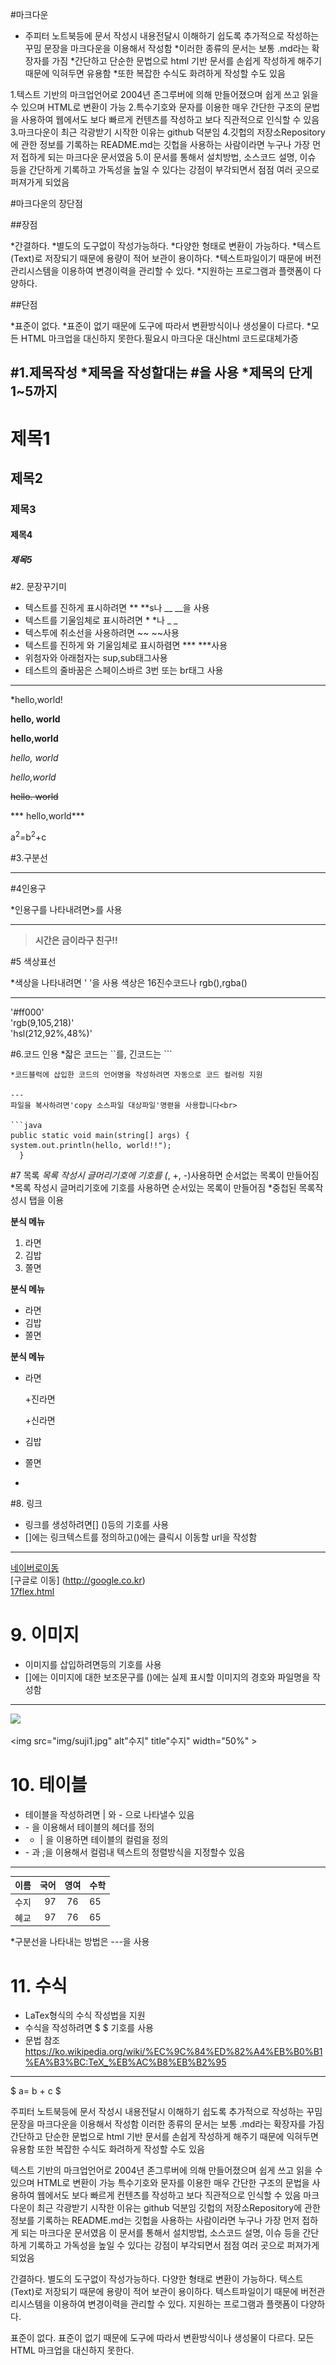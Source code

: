#마크다운

* 주피터 노트북등에 문서 작성시 내용전달시 이해하기 쉽도록 추가적으로 작성하는 꾸밈 문장을 마크다운을 이용해서 작성함
*이러한 종류의 문서는 보통 .md라는 확장자를 가짐
*간단하고 단순한 문법으로 html 기반 문서를 손쉽게 작성하게 해주기 때문에 익혀두면 유용함
*또한 복잡한 수식도 화려하게 작성할 수도 있음

1.텍스트 기반의 마크업언어로 2004년 존그루버에 의해 만들어졌으며 쉽게 쓰고 읽을 수 있으며 HTML로 변환이 가능
2.특수기호와 문자를 이용한 매우 간단한 구조의 문법을 사용하여 웹에서도 보다 빠르게 컨텐츠를 작성하고 보다 직관적으로 인식할 수 있음
3.마크다운이 최근 각광받기 시작한 이유는 github 덕분임
4.깃헙의 저장소Repository에 관한 정보를 기록하는 README.md는 깃헙을 사용하는 사람이라면 누구나 가장 먼저 접하게 되는 마크다운 문서였음
5.이 문서를 통해서 설치방법, 소스코드 설명, 이슈 등을 간단하게 기록하고 가독성을 높일 수 있다는 강점이 부각되면서 점점 여러 곳으로 퍼져가게 되었음

#마크다운의 장단점

##장점

*간결하다.
*별도의 도구없이 작성가능하다.
*다양한 형태로 변환이 가능하다.
*텍스트(Text)로 저장되기 때문에 용량이 적어 보관이 용이하다.
*텍스트파일이기 때문에 버전관리시스템을 이용하여 변경이력을 관리할 수 있다.
*지원하는 프로그램과 플랫폼이 다양하다.

##단점

*표준이 없다.
*표준이 없기 때문에 도구에 따라서 변환방식이나 생성물이 다르다.
*모든 HTML 마크업을 대신하지 못한다.필요시 마크다운 대신html 코드로대체가증

#1.제목작성
*제목을 작성할대는 #을 사용
*제목의 단게1~5까지
---
# 제목1
## 제목2
### 제목3
#### 제목4
##### 제목5

#2. 문장꾸기미
* 텍스트를 진하게 표시하려면 ** **s나 __ __을 사용
* 텍스트를 기울임체로 표시하려면 * *나 _ _
* 텍스투에 취소선을 사용하려면 ~~ ~~사용
* 텍스트를 진하게 와 기울임체로 표시하렴면 *** ***사용
* 위첨자와 아래첨자는 sup,sub태그사용
* 테스트의 줄바꿈은 스페이스바르 3번 또는 br태그 사용
---
*hello,world!<br>


**hello, world**<br>

__hello,world__

*hello, world*<br>

_hello,world_

~~hello. world~~

*** hello,world***

a<sup>2</sup>=b<sup>2</sup>+c


#3.구분선

---

#4인용구

*인용구를 나타내려면>를 사용

---
>**시간은 금이라구 친구!!**

#5 색상표선

*색상을 나타내려면 ' '을 사용
색상은 16진수코드나 rgb(),rgba()

---
'#ff000'<br>
'rgb(9,105,218)'<br>
'hsl(212,92%,48%)'

#6.코드 인용
*잛은 코드는 ``를, 긴코드는 ```
```를 사용
*코드블럭에 삽입한 코드의 언어명을 작성하려면 자동으로 코드 컬러링 지원

---
파일을 복사하려면'copy 소스파일 대상파일'명렫을 사용합니다<br>

```java
public static void main(string[] args) {
system.out.println(hello, world!!");
  }
```

#7 목록
*목록 작성시 글머리기호에 기호를 (*, +, -)사용하면 순서없는 목록이 만들어짐
*목록 작성시 글머리기호에 기호를 사용하면 순서있는 목록이 만들어짐
*중첩된 목록작성시 탭을 이용

**분식 메뉴**<br>

1. 라면
2. 김밥
3. 쫄면

**분식 메뉴**<br>

* 라면
* 김밥
* 쫄면


**분식 메뉴**<br>

* 라면

  +진라면

  +신라면
* 김밥
* 쫄면
*
 #8. 링크
* 링크를 생성하려면[] ()등의 기호를 사용
* []에는 링크텍스트를 정의하고()에는 클릭시 이동할 url을 작성함


---
[네이버로이동](http://naver.com)<br>
[구글로 이동] (http://google.co.kr)<br>
[17flex.html](17flex.html)<br>

# 9. 이미지

* 이미지를 삽입하려면![]()등의 기호를 사용
* []에는 이미지에 대한 보조문구를 ()에는 실제 표시할 이미지의 경호와 파일명을 작성함
---
![](img/rubber-duck.png)<br>
<!--![수지보뽀](img/suji1.jpg)<br>-->
<img src="img/suji1.jpg" alt"수지" title"수지" width="50%" >

# 10. 테이블
* 테이블을 작성하려면 | 와 - 으로 나타낼수 있음
* \- 을 이용해서 테이블의 헤더를 정의
* - | 을 이용하면 테이블의 컬럼을 정의
* \- 과 ;을 이용해서 컬럼내 텍스트의 정렬방식을 지정할수 있음

---

| 이름    |    국어 |  영여   | 수학     |
|-------|------:|:-----:|:-------|
 | 수지    |    97 |  76   | 65     |
 | 혜교    |    97 |  76   | 65     |

*구분선을 나타내는 방법은 ---을 사용

# 11. 수식
* LaTex형식의 수식 작성법을 지원
* 수식을 작성하려면 $ $ 기호를 사용
* 문법 참조 https://ko.wikipedia.org/wiki/%EC%9C%84%ED%82%A4%EB%B0%B1%EA%B3%BC:TeX_%EB%AC%B8%EB%B2%95

---
$ a= b + c $





<!--<h>제목5</h>-->
주피터 노트북등에 문서 작성시 내용전달시 이해하기 쉽도록 추가적으로 작성하는 꾸밈 문장을 마크다운을 이용해서 작성함
이러한 종류의 문서는 보통 .md라는 확장자를 가짐
간단하고 단순한 문법으로 html 기반 문서를 손쉽게 작성하게 해주기 때문에 익혀두면 유용함
또한 복잡한 수식도 화려하게 작성할 수도 있음

텍스트 기반의 마크업언어로 2004년 존그루버에 의해 만들어졌으며 쉽게 쓰고 읽을 수 있으며 HTML로 변환이 가능
특수기호와 문자를 이용한 매우 간단한 구조의 문법을 사용하여 웹에서도 보다 빠르게 컨텐츠를 작성하고 보다 직관적으로 인식할 수 있음
마크다운이 최근 각광받기 시작한 이유는 github 덕분임
깃헙의 저장소Repository에 관한 정보를 기록하는 README.md는 깃헙을 사용하는 사람이라면 누구나 가장 먼저 접하게 되는 마크다운 문서였음
이 문서를 통해서 설치방법, 소스코드 설명, 이슈 등을 간단하게 기록하고 가독성을 높일 수 있다는 강점이 부각되면서 점점 여러 곳으로 퍼져가게 되었음


간결하다.
별도의 도구없이 작성가능하다.
다양한 형태로 변환이 가능하다.
텍스트(Text)로 저장되기 때문에 용량이 적어 보관이 용이하다.
텍스트파일이기 때문에 버전관리시스템을 이용하여 변경이력을 관리할 수 있다.
지원하는 프로그램과 플랫폼이 다양하다.

표준이 없다.
표준이 없기 때문에 도구에 따라서 변환방식이나 생성물이 다르다.
모든 HTML 마크업을 대신하지 못한다.

